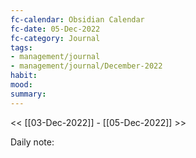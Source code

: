 ```yaml
---
fc-calendar: Obsidian Calendar
fc-date: 05-Dec-2022
fc-category: Journal
tags: 
- management/journal
- management/journal/December-2022
habit: 
mood: 
summary:
---
```


<< [[03-Dec-2022]] - [[05-Dec-2022]] >>



Daily note:
